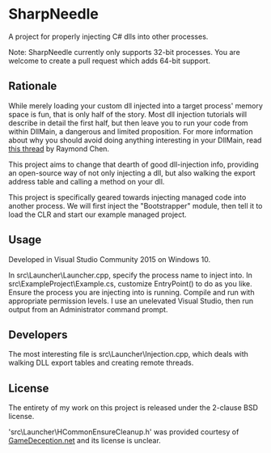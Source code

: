 # SharpNeedle

A project for properly injecting C# dlls into other processes.

Note: SharpNeedle currently only supports 32-bit processes. You are welcome to create a pull request which adds 64-bit support.

## Rationale

While merely loading your custom dll injected into a target process' memory
space is fun, that is only half of the story. Most dll injection tutorials will
describe in detail the first half, but then leave you to run your code from
within DllMain, a dangerous and limited proposition. For more information about
why you should avoid doing anything interesting in your DllMain, read
[this thread](https://devblogs.microsoft.com/oldnewthing/20040127-00/?p=40873)
by Raymond Chen.

This project aims to change that dearth of good dll-injection info, providing an
open-source way of not only injecting a dll, but also walking the export address
table and calling a method on your dll.

This project is specifically geared towards injecting managed code into another
process. We will first inject the "Bootstrapper" module, then tell it to load
the CLR and start our example managed project.

## Usage

Developed in Visual Studio Community 2015 on Windows 10.

In src\Launcher\Launcher.cpp, specify the process name to inject into.
In src\ExampleProject\Example.cs, customize EntryPoint() to do as you like.
Ensure the process you are injecting into is running.
Compile and run with appropriate permission levels. I use an unelevated Visual Studio, then run output from an Administrator command prompt.

## Developers

The most interesting file is src\Launcher\Injection.cpp, which deals with walking DLL export tables and creating remote threads.


## License

The entirety of my work on this project is released under the 2-clause BSD license.

'src\Launcher\HCommonEnsureCleanup.h' was provided courtesy of [GameDeception.net](http://www.gamedeception.net/forums/184-Windows-Internals) and its license is unclear.
